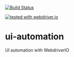[![Build Status](https://travis-ci.com/harmiksardar/ui-automation.svg?branch=master)](https://travis-ci.com/harmiksardar/ui-automation)

[![tested with webdriver.io](https://img.shields.io/badge/tested%20with-webdriver.io-%23ea5906)](https://webdriver.io/)

# ui-automation

UI automation with WebdriverIO 
